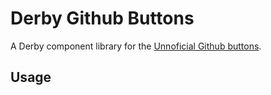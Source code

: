 Derby Github Buttons
====================

A Derby component library for the [Unnoficial Github buttons](https://github.com/mdo/github-buttons).

Usage
-----